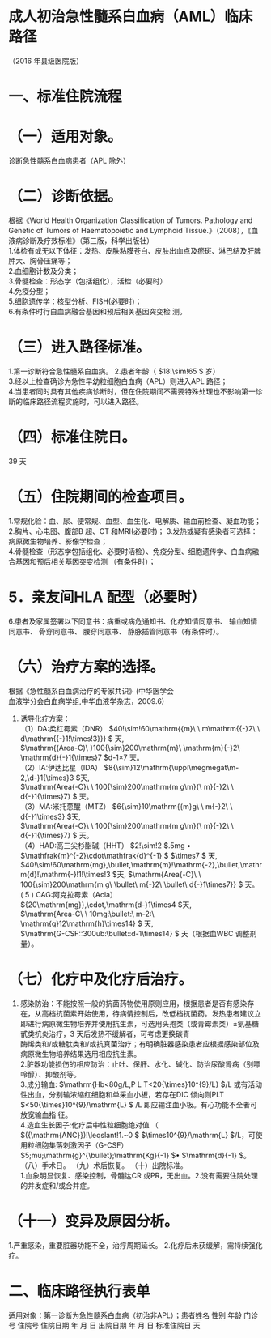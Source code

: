 # 成人初治急性髓系白血病（AML）临床路径  
（2016 年县级医院版）  
# 一、标准住院流程  
# （一）适用对象。  
诊断急性髓系白血病患者（APL 除外）  
# （二）诊断依据。  
根据《World Health Organization Classification of  Tumors.  Pathology  and  Genetic  of  Tumors  of  Haematopoietic and Lymphoid Tissue.》（2008），《血液病诊断及疗效标准》（第三版，科学出版社）  
1.体检有或无以下体征：发热、皮肤粘膜苍白、皮肤出血点及瘀斑、淋巴结及肝脾肿大、胸骨压痛等；  
2.血细胞计数及分类；  
3.骨髓检查：形态学（包括组化），活检（必要时）  
4.免疫分型；  
5.细胞遗传学：核型分析、FISH(必要时)；  
6.有条件时行白血病融合基因和预后相关基因突变检 测。  
# （三）进入路径标准。  
1.第一诊断符合急性髓系白血病。 2.患者年龄（ $18\!\sim\!65 $ 岁）  
3.经以上检查确诊为急性早幼粒细胞白血病（APL）则进入APL 路径；  
4.当患者同时具有其他疾病诊断时，但在住院期间不需要特殊处理也不影响第一诊断的临床路径流程实施时，可以进入路径。  
# （四）标准住院日。  
39 天  
# （五）住院期间的检查项目。  
1.常规化验：血、尿、便常规、血型、血生化、电解质、输血前检查、凝血功能；          2.胸片、心电图、腹部B 超、CT 和MRI(必要时)； 3.发热或疑有感染者可选择：病原微生物培养、影像学检查；  
4.骨髓检查（形态学包括组化、必要时活检）、免疫分型、细胞遗传学、白血病融合基因和预后相关基因突变检测 （有条件时）；  
# 5．亲友间HLA 配型（必要时）  
6.患者及家属签署以下同意书：病重或病危通知书、化疗知情同意书、 输血知情同意书、 骨穿同意书、 腰穿同意书、 静脉插管同意书（有条件时）。  
# （六）治疗方案的选择。  
根据《急性髓系白血病治疗的专家共识》(中华医学会  
血液学分会白血病学组,中华血液学杂志，2009.6)  
1. 诱导化疗方案：  
（1）DA:柔红霉素（DNR） $40\!\sim\!60\mathrm{{m}\ \ m\mathrm{{-}2\ \ d\mathrm{{-}1\!\times\!3}}} $ 天,  
$\mathrm{(Area-C)\ }100{\sim}200\mathrm{m}\ \mathrm{m}{-}2\ \mathrm{d}{-}1{\times}7 $d-1×7 天。  
（2）IA:伊达比星（IDA） $8{\sim}12\mathrm{\uppi\megmegat\\m-2\,\d-}1{\times}3 $天,  
$\mathrm{Area{-C}\ \ 100{\sim}200\mathrm{m g\m}{\ m}{-}2\ \ d{-}1{\times}7} $ 天。  
（3）MA:米托蒽醌（MTZ） $6{\sim}10\mathrm{{m}g\ \ m{-}2\ \ d{-}1\times3} $天,  
$\mathrm{Area{-C}\ \ 100{\sim}200\mathrm{m g\m}{\ m}{-}2\ \ d{-}1{\times}7} $ 天。  
（4）HAD:高三尖杉酯碱（HHT） $2\!\sim\!2 $.5mg • $\mathfrak{m}^{-2}\cdot\mathfrak{d}^{-1}
$ $\times7 $ 天,  
$40\!\sim\!60\mathrm{mg}\,\bullet\,\mathrm{m}\!\mathrm{-2}\,\bullet\,\mathrm{d}\!\mathrm{-}\!1\!\times\!3 $天, $\mathrm{Area{-C}\ \ 100{\sim}200\mathrm{m g\ \bullet\ m{-}2\ \bullet\ d{-}1\times7}} $ 天。  
( 5 )  CAG:阿克拉霉素（Acla） ${20\mathrm{mg}}\,\cdot\,\mathrm{d-}1\times4 $天,  
$\mathrm{Area-C\ \ 10mg\:\bullet\:\ m-2\:\ \mathrm{q}12\mathrm{h}\times14} $ 天,  
$\mathrm{G-CSF\:\:300ub\:\bullet\:\:d-1\times14} $ 天（根据血WBC 调整剂量）。  
# （七）化疗中及化疗后治疗。  
1. 感染防治：不能按照一般的抗菌药物使用原则应用，根据患者是否有感染存在，从高档抗菌素开始使用，待病情控制后，改低档抗菌药。发热患者建议立即进行病原微生物培养并使用抗生素，可选用头孢类（或青霉素类）±氨基糖甙类抗炎治疗，3 天后发热不缓解者，可考虑更换碳青  
酶烯类和/或糖肽类和/或抗真菌治疗；有明确脏器感染患者应根据感染部位及病原微生物培养结果选用相应抗生素。  
2.脏器功能损伤的相应防治：止吐、保肝、水化、碱化、防治尿酸肾病（别嘌呤醇）、抑酸剂等。  
3.成分输血: $\mathrm{Hb<80g/L,P L T<20{\times}10^{9}/L} $/L 或有活动性出血，分别输浓缩红细胞和单采血小板，若存在DIC 倾向则PLT $<50{\times}10^{9}/\mathrm{L} $ /L 即应输注血小板。有心功能不全者可放宽输血指 征。  
4.造血生长因子:化疗后中性粒细胞绝对值 （ $({\mathrm{ANC}})\!\leqslant\!1.~0
$ $\times10^{9}/\mathrm{L} $/L，可使用粒细胞集落刺激因子（G-CSF） $5\;mu\;\mathrm{g}^{\bullet}\;\mathrm{Kg}{-1}
$• $\mathrm{d}{-1} $。  
（八）手术日。 （九）术后恢复。 （十）出院标准。  
1.血象明显恢复、感染控制，骨髓达CR 或PR，无出血。2.没有需要住院处理的并发症和/或合并症。  
#     （十一）变异及原因分析。  
1.严重感染，重要脏器功能不全，治疗周期延长。 2.化疗后未获缓解，需持续强化疗。  
# 二、临床路径执行表单  
适用对象：第一诊断为急性髓系白血病（初治非APL）；患者姓名             性别    年龄        门诊号         住院号           住院日期       年  月  日   出院日期      年  月   日  标准住院日      天  
